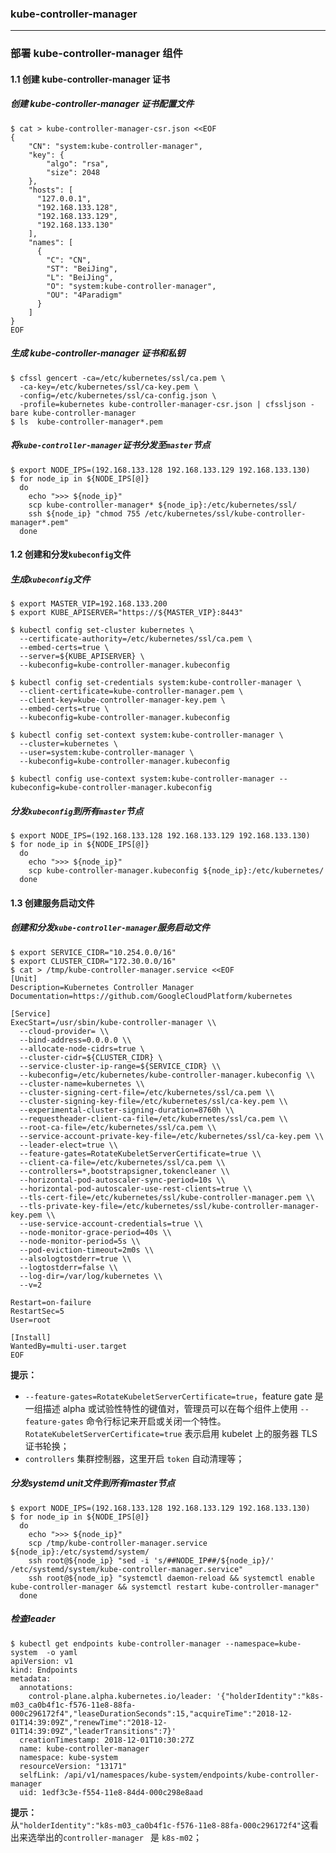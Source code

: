 ### kube-controller-manager
---
### 部署 kube-controller-manager 组件
#### 1.1 创建 kube-controller-manager 证书
##### 创建 kube-controller-manager 证书配置文件
```
$ cat > kube-controller-manager-csr.json <<EOF
{
    "CN": "system:kube-controller-manager",
    "key": {
        "algo": "rsa",
        "size": 2048
    },
    "hosts": [
      "127.0.0.1",
      "192.168.133.128",
      "192.168.133.129",
      "192.168.133.130"
    ],
    "names": [
      {
        "C": "CN",
        "ST": "BeiJing",
        "L": "BeiJing",
        "O": "system:kube-controller-manager",
        "OU": "4Paradigm"
      }
    ]
}
EOF
```
##### 生成 kube-controller-manager 证书和私钥
```
$ cfssl gencert -ca=/etc/kubernetes/ssl/ca.pem \
  -ca-key=/etc/kubernetes/ssl/ca-key.pem \
  -config=/etc/kubernetes/ssl/ca-config.json \
  -profile=kubernetes kube-controller-manager-csr.json | cfssljson -bare kube-controller-manager
$ ls  kube-controller-manager*.pem
```
##### 将`kube-controller-manager`证书分发至`master`节点
```
$ export NODE_IPS=(192.168.133.128 192.168.133.129 192.168.133.130)
$ for node_ip in ${NODE_IPS[@]}
  do
    echo ">>> ${node_ip}"
    scp kube-controller-manager* ${node_ip}:/etc/kubernetes/ssl/
    ssh ${node_ip} "chmod 755 /etc/kubernetes/ssl/kube-controller-manager*.pem"
  done
```
#### 1.2 创建和分发`kubeconfig`文件
##### 生成`kubeconfig`文件
```
$ export MASTER_VIP=192.168.133.200
$ export KUBE_APISERVER="https://${MASTER_VIP}:8443"

$ kubectl config set-cluster kubernetes \
  --certificate-authority=/etc/kubernetes/ssl/ca.pem \
  --embed-certs=true \
  --server=${KUBE_APISERVER} \
  --kubeconfig=kube-controller-manager.kubeconfig

$ kubectl config set-credentials system:kube-controller-manager \
  --client-certificate=kube-controller-manager.pem \
  --client-key=kube-controller-manager-key.pem \
  --embed-certs=true \
  --kubeconfig=kube-controller-manager.kubeconfig

$ kubectl config set-context system:kube-controller-manager \
  --cluster=kubernetes \
  --user=system:kube-controller-manager \
  --kubeconfig=kube-controller-manager.kubeconfig

$ kubectl config use-context system:kube-controller-manager --kubeconfig=kube-controller-manager.kubeconfig
```
##### 分发`kubeconfig`到所有`master`节点
```
$ export NODE_IPS=(192.168.133.128 192.168.133.129 192.168.133.130)
$ for node_ip in ${NODE_IPS[@]}
  do
    echo ">>> ${node_ip}"
    scp kube-controller-manager.kubeconfig ${node_ip}:/etc/kubernetes/
  done
```
#### 1.3 创建服务启动文件
##### 创建和分发`kube-controller-manager`服务启动文件
```
$ export SERVICE_CIDR="10.254.0.0/16"
$ export CLUSTER_CIDR="172.30.0.0/16"
$ cat > /tmp/kube-controller-manager.service <<EOF
[Unit]
Description=Kubernetes Controller Manager
Documentation=https://github.com/GoogleCloudPlatform/kubernetes

[Service]
ExecStart=/usr/sbin/kube-controller-manager \\
  --cloud-provider= \\
  --bind-address=0.0.0.0 \\
  --allocate-node-cidrs=true \
  --cluster-cidr=${CLUSTER_CIDR} \
  --service-cluster-ip-range=${SERVICE_CIDR} \\
  --kubeconfig=/etc/kubernetes/kube-controller-manager.kubeconfig \\
  --cluster-name=kubernetes \\
  --cluster-signing-cert-file=/etc/kubernetes/ssl/ca.pem \\
  --cluster-signing-key-file=/etc/kubernetes/ssl/ca-key.pem \\
  --experimental-cluster-signing-duration=8760h \\
  --requestheader-client-ca-file=/etc/kubernetes/ssl/ca.pem \\
  --root-ca-file=/etc/kubernetes/ssl/ca.pem \\
  --service-account-private-key-file=/etc/kubernetes/ssl/ca-key.pem \\
  --leader-elect=true \\
  --feature-gates=RotateKubeletServerCertificate=true \\
  --client-ca-file=/etc/kubernetes/ssl/ca.pem \\
  --controllers=*,bootstrapsigner,tokencleaner \\
  --horizontal-pod-autoscaler-sync-period=10s \\
  --horizontal-pod-autoscaler-use-rest-clients=true \\
  --tls-cert-file=/etc/kubernetes/ssl/kube-controller-manager.pem \\
  --tls-private-key-file=/etc/kubernetes/ssl/kube-controller-manager-key.pem \\
  --use-service-account-credentials=true \\
  --node-monitor-grace-period=40s \\
  --node-monitor-period=5s \\
  --pod-eviction-timeout=2m0s \\
  --alsologtostderr=true \\
  --logtostderr=false \\
  --log-dir=/var/log/kubernetes \\
  --v=2

Restart=on-failure
RestartSec=5
User=root

[Install]
WantedBy=multi-user.target
EOF
```
**提示：**  
+ `--feature-gates=RotateKubeletServerCertificate=true`，feature gate 是一组描述 alpha 或试验性特性的键值对，管理员可以在每个组件上使用 `--feature-gates` 命令行标记来开启或关闭一个特性。`RotateKubeletServerCertificate=true` 表示启用 kubelet 上的服务器 TLS 证书轮换；
+ `controllers` 集群控制器，这里开启 `token` 自动清理等；

##### 分发systemd unit文件到所有master节点
```
$ export NODE_IPS=(192.168.133.128 192.168.133.129 192.168.133.130)
$ for node_ip in ${NODE_IPS[@]}
  do
    echo ">>> ${node_ip}"
    scp /tmp/kube-controller-manager.service ${node_ip}:/etc/systemd/system/
    ssh root@${node_ip} "sed -i 's/##NODE_IP##/${node_ip}/' /etc/systemd/system/kube-controller-manager.service"
    ssh root@${node_ip} "systemctl daemon-reload && systemctl enable kube-controller-manager && systemctl restart kube-controller-manager"
  done
```
##### 检查leader
```
$ kubectl get endpoints kube-controller-manager --namespace=kube-system  -o yaml
apiVersion: v1
kind: Endpoints
metadata:
  annotations:
    control-plane.alpha.kubernetes.io/leader: '{"holderIdentity":"k8s-m03_ca0b4f1c-f576-11e8-88fa-000c296172f4","leaseDurationSeconds":15,"acquireTime":"2018-12-01T14:39:09Z","renewTime":"2018-12-01T14:39:09Z","leaderTransitions":7}'
  creationTimestamp: 2018-12-01T10:30:27Z
  name: kube-controller-manager
  namespace: kube-system
  resourceVersion: "13171"
  selfLink: /api/v1/namespaces/kube-system/endpoints/kube-controller-manager
  uid: 1edf3c3e-f554-11e8-84d4-000c298e8aad
```
**提示：**  
从`"holderIdentity":"k8s-m03_ca0b4f1c-f576-11e8-88fa-000c296172f4"`这看出来选举出的`controller-manager ` 是 `k8s-m02`；
